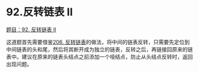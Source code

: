 # 92.反转链表 II

[题目：92. 反转链表 II](https://leetcode.cn/problems/reverse-linked-list-ii/)

这道题首先需要借鉴[206. 反转链表](https://leetcode.cn/problems/reverse-linked-list/)的做法，将中间的链表反转，只需要先定位到中间链表的头和尾，然后将其断开成为独立的链表，反转之后，再链接回原来的链表中。建议在原来的链表头结点之前添加一个哑结点，防止从头结点反转时，返回出现问题。